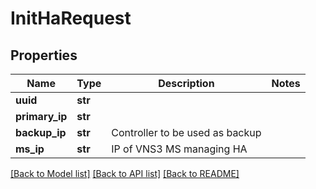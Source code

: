 # InitHaRequest

## Properties
Name | Type | Description | Notes
------------ | ------------- | ------------- | -------------
**uuid** | **str** |  | 
**primary_ip** | **str** |  | 
**backup_ip** | **str** | Controller to be used as backup | 
**ms_ip** | **str** | IP of VNS3 MS managing HA | 

[[Back to Model list]](../README.md#documentation-for-models) [[Back to API list]](../README.md#documentation-for-api-endpoints) [[Back to README]](../README.md)


